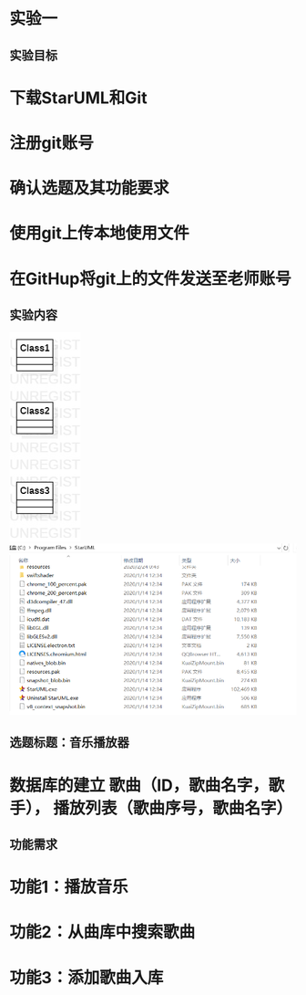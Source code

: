 # 实验一

## 实验目标

# 下载StarUML和Git

# 注册git账号

# 确认选题及其功能要求

# 使用git上传本地使用文件

# 在GitHup将git上的文件发送至老师账号


## 实验内容
![第一个UML图](./model1.jpg)
![StarUML](./soft.jpg)

## 选题标题：音乐播放器
# 数据库的建立 歌曲（ID，歌曲名字，歌手）， 播放列表（歌曲序号，歌曲名字）

## 功能需求
# 功能1：播放音乐
# 功能2：从曲库中搜索歌曲
# 功能3：添加歌曲入库
